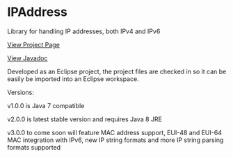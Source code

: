 # IPAddress
Library for handling IP addresses, both IPv4 and IPv6

[View Project Page](https://seancfoley.github.io/IPAddress/)

[View Javadoc](https://seancfoley.github.io/IPAddress/IPAddress/apidocs/)

Developed as an Eclipse project, the project files are checked in so it can be easily be imported into an Eclipse workspace.

Versions:

v1.0.0 is Java 7 compatible

v2.0.0 is latest stable version and requires Java 8 JRE

v3.0.0 to come soon will feature MAC address support, EUI-48 and EUI-64 MAC integration with IPv6, new IP string formats and more IP string parsing formats supported
